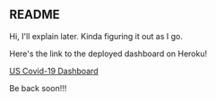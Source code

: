 ## README

Hi, I'll explain later. Kinda figuring it out as I go.

Here's the link to the deployed dashboard on Heroku!

[US Covid-19 Dashboard](https://covid-hotspots-ga-dsi-la-11.herokuapp.com/)

Be back soon!!!